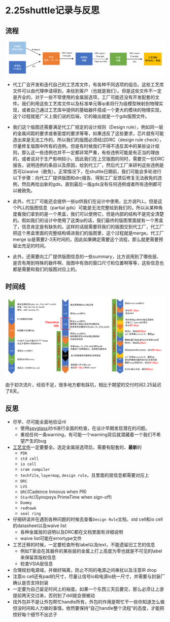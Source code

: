 # 2.25shuttle记录与反思

## 流程

![part](image.png)

- 代工厂会开发和迭代自己的工艺库文件，有各种不同选项的组合。这些工艺库文件可以由代理申请得到，来给到客户（也就是我们）。但是这些文件不一定是齐全的，对于一些不常使用的金属层选项，工厂可能还没有开发配套的文件。我们利用这些工艺库文件以及标准单元等ip来将行为级模型映射到物理实现，或者自己通过工艺库中提供的基础器件搭成一个更大的模块的物理实现，这个过程就是广义上我们说的后端，它的输出就是一个gds版图文件。

- 我们这个版图还需要满足代工厂规定的设计规则（Design rule），例如同一层的金属间距的要求或者密度的要求等等，如果违反了这些要求，芯片就有可能造出来是无法工作的。所以我们的版图必须经过DRC（design rule check），尽量修复版图中所有的违例。但是有时候我们不得不违反其中的某些设计规则，那么这一些违例也并不一定都非常严重，有些违例可能是有正当的理由的，或者说对于生产影响较小，因此我们在上交版图的同时，需要交一份DRC报告，说明违例的条目以及原因，给到代工厂，然后代工厂来研判这些违例是否可以waive（赦免）。正常情况下，在shuttle日期前，我们可能会多轮进行以下步骤：向代工厂提供版图和drc报告、得到工厂反馈后修复无法赦免的违例，然后再给出新的gds，直到最后一版gds没有任何违例或者所有违例都可以被赦免。

- 此外，代工厂可能还会提供一些ip供我们在设计中使用，比方说PLL。但是这个PLL的版图信息（partial gds）可能是无法完整给到我们的，所以从某种角度看我们拿到的是一个黑盒，我们可以使用它，但是内部的结构不是完全清楚的。假如我们的设计中使用了这类ip的话，我们最终的版图里面就有一个黑盒了，信息肯定是有缺失的。这样的话就需要将我们的版图交到代工厂，代工厂把这个黑盒里面的完整结构填进我们的版图里，这个过程就是merge。代工厂merge ip是需要2-3天时间的，因此如果确定需要这个流程，那么就更需要预留出充足的时间。

- 此外，还需要向工厂提供版图信息的一些summary，比方说用到了哪些层、是否有用到特殊的器件啊、版图中有效的窗口尺寸和位置啊等等，这些信息也都是需要和我们的版图对应上的。

## 时间线

![time](image-1.png)

由于初次流片，经验不足，很多地方都有踩坑，相比于期望的交付时间2.25延迟了8天。

## 反思

- 尽早、尽可能全面地验证rtl
  - 使用[spyglass](/frontend/spyglass.md)对rtl进行全面的检查，在设计早期发现潜在的问题。
  - 重视任何一条warning，有可能一个warning背后就潜藏着一个我们不希望产生的bug
- [工艺文件](/basic/smic28HKD.md)一定要要全。选定金属层选项后，需要有配套的、**最新**的
  - `PDK`
  - `std cell`
  - `io cell`
  - `sram compiler`
  - `techfile`, `layermap`, `design rule`，且里面的层信息都需要对应上
  - `DRC`
  - `LVS`
  - `QRC`(Cadence Innovus when PR)
  - `StarRC`(Synopsys PrimeTime when sign-off)
  - `Dummy`
  - `redhawk`
  - `seal ring`
- 仔细研读并在遇到各种问题的时候去查看`Design Rule`文档、std cell和io cell的datasheet以及waive list
  - 各种金属层的说明以及DRC都在文档里面有详细说明
  - waive list可能在errortype文件
- 工艺迁移的时候，一定要检查所有label以及text，不能遗留旧工艺的信息
  - 例如T家会在其器件的某些层的金属上打上高度为零也就是不可见的label来保留其版权信息
  - 检查VSIA层信息
- 合理规划电源域，并做好隔离，防止不同的电源之间串扰以及注意IR drop
- 注意io cell还有pad的尺寸，尽量让信号io和电源io统一尺寸，并需要与封装厂确认是否支持封装
- 一定要为自己留足时间上的裕度。如果一个东西三天后要交，那么必须让上游提前两天交过来，否则到了ddl就会很被动
- 找外包并不是让外包帮忙handle所有，外包的作用是帮忙干一些你知道怎么做但没时间和人力做的事情，依然要保持“自己handle整个流程”的态度，才能把控好每个细节不出岔子
